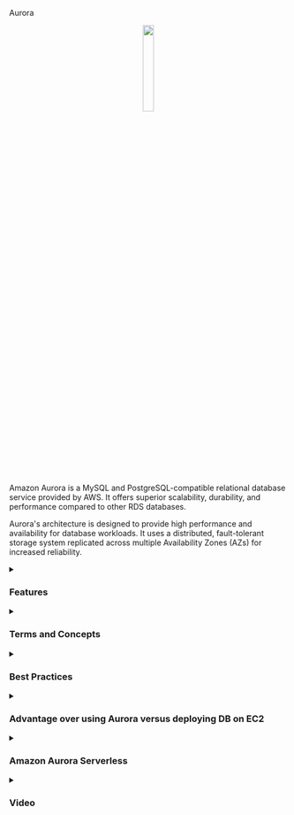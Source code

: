 Aurora

<div align="center">
  <img src="https://dbdb.io/media/logos/amazon-aurora_IGQMXko.png" width="20%">
</div>
<br>
<br>
<p>
Amazon Aurora is a MySQL and PostgreSQL-compatible relational database service provided by AWS. It offers superior scalability, durability, and performance compared to other RDS databases.
</p>

Aurora's architecture is designed to provide high performance and availability for database workloads. It uses a distributed, fault-tolerant storage system replicated across multiple Availability Zones (AZs) for increased reliability.
<details><summary><h3>Features</h3></summary>
<ul>
    <li><b>Scalability:</b> Aurora provides seamless and automatic scaling to handle growing workloads without downtime.</li>
    <li><b>High Availability:</b> Aurora is built for high availability with automated failover and continuous backups to ensure data durability.</li>
    <li><b>Performance:</b> Aurora offers high performance with a purpose-built storage system and distributed architecture optimized for database workloads.</li>
    <li><b>Compatibility:</b> Aurora is compatible with MySQL and PostgreSQL, allowing easy migration of existing applications and tools.</li>
    <li><b>Backups and Restore:</b> Aurora offers continuous backups and point-in-time recovery, allowing you to restore your database to any second within your retention period.</li>
    <li><b>Security:</b> Aurora provides advanced security features including encryption at rest and in transit, IAM database authentication, and VPC support.</li>
    <li><b>Comparation:</b> Aurora is "AWS optimized" and claims 5x performance improvement over MySQL on RDS, over 3x the performance of Postgres on RDS</li>
    <li><b>Cost:</b> Not in the free tier</li>
</ul> 
</details>
<details><summary><h3>Terms and Concepts</h3></summary>
<ul>
  <li><b>Cluster:</b> An Aurora cluster consists of a primary instance and up to 15 read replicas. The primary instance handles write operations while read replicas can be used for read scaling and failover.</li>
  <li><b>Instance:</b> An Aurora instance is a single endpoint in an Aurora cluster. It can be a primary instance or a read replica.</li>
  <li><b>Storage:</b> Aurora uses a distributed storage system that automatically scales up to 128 terabytes per database instance. It provides consistent, high performance and durability.</li>
  <li><b>Endpoint:</b> An endpoint is a network address that clients use to connect to an Aurora database instance.</li>
  <li><b>Automatic Failover:</b> Aurora automatically detects and replaces a primary instance in case of failure, minimizing downtime.</li>
  <li><b>Performance Insights:</b> Aurora Performance Insights helps you monitor database performance and analyze performance issues in real-time.</li>
</ul>
</details>
<details><summary><h3>Best Practices</h3></summary>
<ul>
  <li>Design tables and indexes to leverage Aurora's distributed architecture for optimal performance.</li>
  <li>Regularly monitor database performance using Aurora Performance Insights and set up alerts for performance anomalies.</li>
  <li>Use IAM database authentication to securely manage database access and eliminate the need for database passwords.</li>
  <li>Enable encryption at rest and in transit to protect sensitive data stored in Aurora databases.</li>
  <li>Regularly test backups and point-in-time restores to ensure data recoverability in case of failure.</li>
  <li>Implement multi-AZ deployments to increase availability and fault tolerance.</li>
  <li>Scale read operations using Aurora read replicas to offload read traffic from the primary instance.</li>
</ul> 
These best practices will help optimize the performance, availability, and security of your Aurora database, ensuring reliable operation for your applications.
</details>

<details><summary> <h3>Advantage over using Aurora versus deploying DB on EC2</h3></summary>
<ul>
  <li> Aurora is a managed service:
    <ul>
      <li>Automated provisioning, OS patching</li>
      <li>Continuous backups and point-in-time recovery</li>
      <li>Monitoring dashboards and Performance Insights</li>
      <li>Read replicas for improved read performance</li>
      <li>Maintenance windows for upgrades</li>
      <li>Scaling capability (vertical and horizontal)</li>
      <li>Storage with automatic scaling and durability</li>
    </ul>
  </li>
  <li>But you can't SSH into your instances</li>
</ul>

#### Aurora Solution Architecture 

<div align="center">
  <img src="https://thumbs2.imgbox.com/6a/f6/RxlEsCvg_t.png">
</div>

</details>

<details><summary> <h3>Amazon Aurora Serverless</h3></summary>

Amazon Aurora Serverless is a cloud-native, on-demand configuration of Amazon Aurora that automatically adjusts database capacity to match application needs. It offers seamless scalability and cost efficiency by automatically scaling up or down based on actual usage. With Aurora Serverless, users no longer need to manage database instances, making it ideal for applications with unpredictable or variable workloads.

<ul>
    <li>Automated database instation and auto-scaling on actual usage</li>
    <li>PostgreSQL and MySQL are both supported as Aurora Serveless DB</li>
    <li>No capacity plannig needed</li>
    <li>Least management overhead</li>
    <li>Pay per second, can be more cost-effective</li>
</ul>

#### User cases

Aurora Serverless is good for infrequent, interminttent or unpredictable workloads.

Well, from the client perspective, it's super easy. It connects to a proxy fleet that is managed by Aurora. And Aurora, behind the scenes, is going to instantiate database instances when it needs to scale up or down. And these Aurora databases are going to be sharing the same storage volume no matter what. So from an exam perspective, if you see Aurora with no management overhead and so on, think of Aurora Serverless.

<div align="center" width="40%">
  <img src="https://thumbs2.imgbox.com/cd/63/C1daqgj1_t.png">
</div>

</details>


<details><summary><h3>Video</h3></summary>
  <div align="center">
    <a href="https://www.youtube.com/watch?v=ZCt3ctVfGIk" target="_blank">
        <img width="640" height="360" src="https://i.ytimg.com/vi/ZCt3ctVfGIk/hq720.jpg?sqp=-oaymwEnCNAFEJQDSFryq4qpAxkIARUAAIhCGAHYAQHiAQoIGBACGAY4AUAB&rs=AOn4CLDcWQlZNNF7GQ8xPYD5H8t3cjsT7A" alt="Watch Video" />
    </a>
  </div>
</details>
